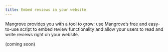 ```yaml
---
title: Embed reviews in your website
---
```


Mangrove provides you with a tool to grow: use Mangrove’s free and easy-to-use script to embed review functionality and allow your users to read and write reviews right on your website.

(coming soon)
